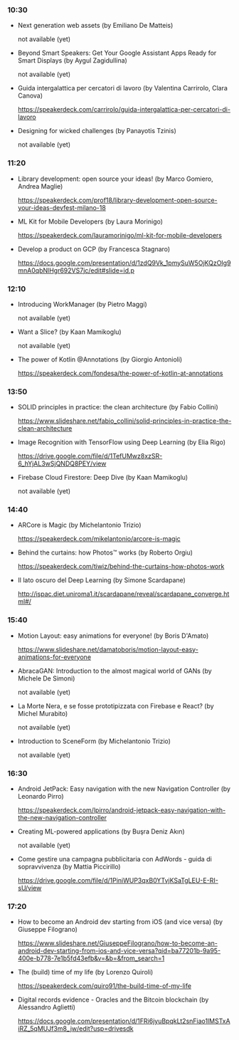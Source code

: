 ### 10:30

- Next generation web assets (by Emiliano De Matteis)

   not available (yet)

- Beyond Smart Speakers: Get Your Google Assistant Apps Ready for Smart Displays (by Aygul Zagidullina)

   not available (yet)

- Guida intergalattica per cercatori di lavoro (by Valentina Carrirolo, Clara Canova)

   https://speakerdeck.com/carrirolo/guida-intergalattica-per-cercatori-di-lavoro

- Designing for wicked challenges (by Panayotis Tzinis)

   not available (yet)

### 11:20

- Library development: open source your ideas! (by Marco Gomiero, Andrea Maglie)

   https://speakerdeck.com/prof18/library-development-open-source-your-ideas-devfest-milano-18

- ML Kit for Mobile Developers (by Laura Morinigo)

   https://speakerdeck.com/lauramorinigo/ml-kit-for-mobile-developers

- Develop a product on GCP (by Francesca Stagnaro)

   https://docs.google.com/presentation/d/1zdQ9Vk_1pmySuW5OjKQzOIg9mnA0qbNlHgr692VS7jc/edit#slide=id.p

### 12:10

- Introducing WorkManager (by Pietro Maggi)

   not available (yet)

- Want a Slice? (by Kaan Mamikoglu)

   not available (yet)

- The power of Kotlin @Annotations (by Giorgio Antonioli)

   https://speakerdeck.com/fondesa/the-power-of-kotlin-at-annotations

### 13:50

- SOLID principles in practice: the clean architecture (by Fabio Collini)

   https://www.slideshare.net/fabio_collini/solid-principles-in-practice-the-clean-architecture

- Image Recognition with TensorFlow using Deep Learning (by Elia Rigo)

   https://drive.google.com/file/d/1TefUMwz8xzSR-6_hYjAL3wSjQNDQ8PEY/view

- Firebase Cloud Firestore: Deep Dive (by Kaan Mamikoglu)

   not available (yet)

### 14:40

- ARCore is Magic (by Michelantonio Trizio)

   https://speakerdeck.com/mikelantonio/arcore-is-magic

- Behind the curtains: how Photos™ works (by Roberto Orgiu)

   https://speakerdeck.com/tiwiz/behind-the-curtains-how-photos-work

- Il lato oscuro del Deep Learning (by Simone Scardapane)

   http://ispac.diet.uniroma1.it/scardapane/reveal/scardapane_converge.html#/

### 15:40

- Motion Layout: easy animations for everyone! (by Boris D'Amato)

   https://www.slideshare.net/damatoboris/motion-layout-easy-animations-for-everyone

- AbracaGAN: Introduction to the almost magical world of GANs (by Michele De Simoni)

   not available (yet)

- La Morte Nera, e se fosse prototipizzata con Firebase e React? (by Michel Murabito)

   not available (yet)

- Introduction to SceneForm (by Michelantonio Trizio)

   not available (yet)

### 16:30

- Android JetPack: Easy navigation with the new Navigation Controller (by Leonardo Pirro)

   https://speakerdeck.com/lpirro/android-jetpack-easy-navigation-with-the-new-navigation-controller

- Creating ML-powered applications (by Buşra Deniz Akın)

   not available (yet)

- Come gestire una campagna pubblicitaria con AdWords - guida di sopravvivenza (by Mattia Piccirillo)

   https://drive.google.com/file/d/1PiniWUP3qxB0YTvjKSaTgLEU-E-RI-sU/view

### 17:20

- How to become an Android dev starting from iOS (and vice versa) (by Giuseppe Filograno)

   https://www.slideshare.net/GiuseppeFilograno/how-to-become-an-android-dev-starting-from-ios-and-vice-versa?qid=ba77201b-9a95-400e-b778-7e1b5fd43efb&v=&b=&from_search=1

- The (build) time of my life (by Lorenzo Quiroli)

   https://speakerdeck.com/quiro91/the-build-time-of-my-life

- Digital records evidence - Oracles and the Bitcoin blockchain (by Alessandro Aglietti)

   https://docs.google.com/presentation/d/1FRi6jyuBpqkLt2snFiao1lMSTxAiRZ_5qMUJf3m8_jw/edit?usp=drivesdk
